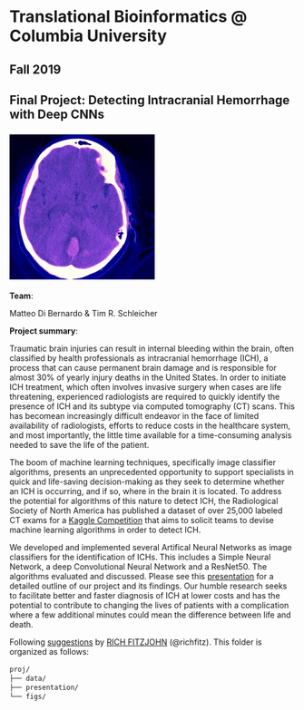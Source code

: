 # Translational Bioinformatics @ Columbia University
## Fall 2019
## Final Project: Detecting Intracranial Hemorrhage with Deep CNNs

### ![](figs/ID_0a00bdf23.jpg)



**Team**: 

Matteo Di Bernardo & Tim R. Schleicher


**Project summary**: 

Traumatic brain injuries can result in internal bleeding within the brain, often classified by health professionals as intracranial hemorrhage (ICH), a process that can cause permanent brain damage and is responsible for almost 30% of yearly injury deaths in the United States. In order to initiate ICH treatment, which often involves invasive surgery when cases are life threatening, experienced radiologists are required to quickly identify the presence of ICH and its subtype via computed tomography (CT) scans. This has becomean increasingly difficult endeavor in the face of limited availability of radiologists, efforts to reduce costs in the healthcare system, and most importantly, the little time available for a time-consuming analysis needed to save the life of the patient. 

The boom of machine learning techniques, specifically image classifier algorithms, presents an unprecedented opportunity to support specialists in quick and life-saving decision-making as they seek to determine whether an ICH is occurring, and if so, where in the brain it is located. To address the potential for algorithms of this nature to detect ICH, the Radiological Society of North America has published a dataset of over 25,000 labeled CT exams for a [Kaggle Competition](https://www.kaggle.com/c/rsna-intracranial-hemorrhage-detection) that aims to solicit teams to devise machine learning algorithms in order to detect ICH.

We developed and implemented several Artifical Neural Networks as image classifiers for the identification of ICHs. This includes a Simple Neural Network, a deep Convolutional Neural Network and a ResNet50. The algorithms evaluated and discussed. Please see this [presentation](https://github.com/grenzsprung/brain-hemorrhage-detection/blob/master/presentation/191211%20BINFG4006%20-%20Final%20Presentation%20-%20DiBernardo_Schleicher%20-%20final.pdf) for a detailed outline of our project and its findings. Our humble research seeks to facilitate better and faster diagnosis of ICH at lower costs and has the potential to contribute to changing the lives of patients with a complication where a few additional minutes could mean the difference between life and death.


Following [suggestions](http://nicercode.github.io/blog/2013-04-05-projects/) by [RICH FITZJOHN](http://nicercode.github.io/about/#Team) (@richfitz). This folder is organized as follows:

```
proj/
├── data/
├── presentation/
└── figs/
```

